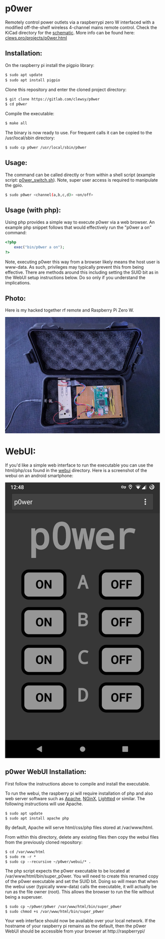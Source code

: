 # p0wer
Remotely control power outlets via a raspberrypi zero W interfaced with a modified off-the-shelf wireless 4-channel mains remote control.  Check the KiCad directory for the [schematic](KiCad_p0wer/p0wer_schematic.pdf).  More info can be found here: [clews.pro/projects/p0wer.html](https://clews.pro/projects/p0wer.html)

## Installation:
On the raspberry pi install the pigpio library:
```bash
$ sudo apt update
$ sudo apt install pigpio
```

Clone this repository and enter the cloned project directory:
```bash
$ git clone https://gitlab.com/clewsy/p0wer
$ cd p0wer
```
Compile the executable:
```bash
$ make all
```
The binary is now ready to use.  For frequent calls it can be copied to the /usr/local/sbin directory:
```bash
$ sudo cp p0wer /usr/local/sbin/p0wer
```

## Usage:
The command can be called directly or from within a shell script (example script: [p0wer_switch.sh](https://gitlab.com/clewsy/scripts/blob/master/p0wer_switch.sh)).
Note, super user access is required to manipulate the gpio.
```bash
$ sudo p0wer <channel(a,b,c,d)> <on/off>
```

## Usage (with php):
Using php provides a simple way to execute p0wer via a web browser.  An example php snippet follows that would effectively run the "p0wer a on" command:
```php
<?php
	exec("bin/p0wer a on");
?>
```
Note, executing p0wer this way from a browser likely means the host user is www-data.  As such, privileges may typically prevent this from being effective.  There are methods around this including setting the SUID bit as in the WebUI setup instructions below.  Do so only if you understand the implications.

## Photo:
Here is my hacked together rf remote and Raspberry Pi Zero W.

<img src="p0wer.jpg" alt="p0wer photo" width="800">


# WebUI:

If you'd like a simple web interface to run the executable you can use the html/php/css found in the [webui](https://gitlab.com/clewsy/p0wer/tree/master/webui) directory.  Here is a screenshot of the webui on an android smartphone:

<img src="p0wer_webui.png" alt="p0wer photo" width="600">

## p0wer WebUI Installation:
First follow the instructions above to compile and install the executable.

To run the webui, the raspberry pi will require installation of php and also web server software such as [Apache](https://httpd.apache.org/), [NGinX](https://nginx.org/), [Lighttpd](https://www.lighttpd.net/) or similar.  The following instructions will use Apache.

```shell
$ sudo apt update
$ sudo apt install apache php
```
By default, Apache will serve html/css/php files stored at /var/www/html.

From within this directory, delete any existing files then copy the webui files from the previously cloned repository:

```shell
$ cd /var/www/html
$ sudo rm -r *
$ sudo cp --recursive ~/p0wer/webui/* .
```

The php script expects the p0wer executable to be located at /var/www/html/bin/super_p0wer.  You will need to create this renamed copy of the p0wer executable and set the SUID bit.  Doing so will mean that when the webui user (typically www-data) calls the executable, it will actually be run as the file owner (root).  This allows the browser to run the file without being a superuser.

```shell
$ sudo cp ~/p0wer/p0wer /var/www/html/bin/super_p0wer
$ sudo chmod +s /var/www/html/bin/super_p0wer
```

Your web interface should now be available over your local network.  If the hostname of your raspberry pi remains as the default, then the p0wer WebUI should be accessible from your browser at http://raspberrypi/
